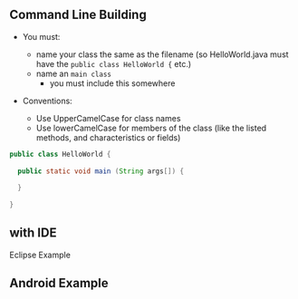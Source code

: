 ## Command Line Building


* You must:
  * name your class the same as the filename (so HelloWorld.java must have the `public class HelloWorld {` etc.)
  * name an `main class`
    * you must include this somewhere


* Conventions:
  * Use UpperCamelCase for class names
  * Use lowerCamelCase for members of the class (like the listed methods, and characteristics or fields) 


```java 
public class HelloWorld {
  
  public static void main (String args[]) {
  
  }
  
}
```

## with IDE

Eclipse Example

<!--Intellij Example new feature added-->


## Android Example

<!--Intellij Example new feature added-->
